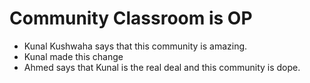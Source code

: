 # Community Classroom is OP

- Kunal Kushwaha says that this community is amazing.
- Kunal made this change
- Ahmed says that Kunal is the real deal and this community is dope.
